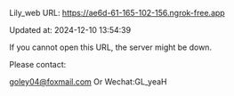 Lily_web URL: https://ae6d-61-165-102-156.ngrok-free.app

Updated at: 2024-12-10 13:54:39

If you cannot open this URL, the server might be down.

Please contact: 

goley04@foxmail.com Or Wechat:GL_yeaH